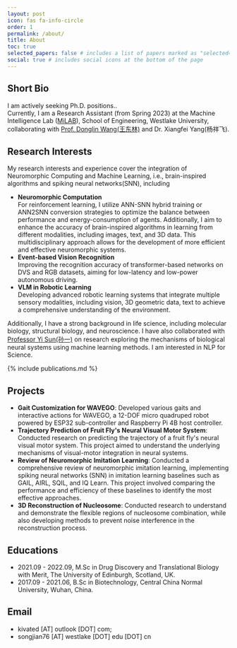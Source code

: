 ```yaml
---
layout: post
icon: fas fa-info-circle
order: 1
permalink: /about/
title: About
toc: true
selected_papers: false # includes a list of papers marked as "selected={true}"
social: true # includes social icons at the bottom of the page
---
```


## <i class="fa-regular fa-face-laugh-wink"></i> Short Bio
<!-- I am actively seeking Ph.D. positions for the Fall 2025 intake.<br> -->
I am actively seeking Ph.D. positions..<br>
Currently, I am a Research Assistant (from Spring 2023) at the Machine Intelligence Lab ([MiLAB](https://milab.westlake.edu.cn/index.html)), School of Engineering, Westlake University, collaborating with [Prof. Donglin Wang(王东林)](https://scholar.google.ca/citations?user=-fo6wdwAAAAJ&hl) and Dr. Xiangfei Yang(杨祥飞).
## <i class="fa-brands fa-gripfire"></i> Research Interests
My research interests and experience cover the integration of Neuromorphic Computing and Machine Learning, i.e., brain-inspired algorithms and spiking neural networks(SNN), including
- **Neuromorphic Computation**<br>
For reinforcement learning, I utilize ANN-SNN hybrid training or ANN2SNN conversion strategies to optimize the balance between performance and energy-consumption of agents. Additionally, I aim to enhance the accuracy of brain-inspired algorithms in learning from different modalities, including images, text, and 3D data. This multidisciplinary approach allows for the development of more efficient and effective neuromorphic systems.
- **Event-based Vision Recognition**<br>
Improving the recognition accuracy of transformer-based networks on DVS and RGB datasets, aiming for low-latency and low-power autonomous driving.
- **VLM in Robotic Learning**<br>
Developing advanced robotic learning systems that integrate multiple sensory modalities, including vision, 3D geometric data, text to achieve a comprehensive understanding of the environment.

Additionally, I have a strong background in life science, including molecular biology, structural biology, and neuroscience. I have also collaborated with [Professor Yi Sun(孙一)](https://scholar.google.com/citations?user=MGaoXkwAAAAJ&hl) on research exploring the mechanisms of biological neural systems using machine learning methods. I am interested in NLP for Science.

{% include publications.md %}

<!-- 
## <i class="fa-solid fa-scroll"></i> Publications

- [Adaptive Spiking TD3+BC for Offline-To-Online Spiking Reinforcement Learning](https://ieeexplore.ieee.org/abstract/document/10650965)

<img src="assets/img/paper/AdaSpike.png" alt="AdaSpike project image" style="zoom: 10%;"/><br>
Xiangefei Yang, **Jian Song**, Xuetao Zhang, Donglin Wang<br>
2024 International Joint Conference on Neural Networks (IJCNN), Yokohama, Japan.<br>

- [Calibrating the Converted Spiking Reinforcement Learning](https://link.springer.com/chapter/10.1007/978-981-97-5581-3_34)<br> 
**Jian Song**, Xiangefei Yang, Xuetao Zhang, Donglin Wang<br>
2024 International Conference on Intelligent Computing(ICIC), Tianjin, China.<br>

- [Beyond Timesteps: A Novel Activation-wise Membrane Potential Propagation Mechanism for Spiking Neural Networks in 3D cloud](https://arxiv.org/abs/2502.12791)<br>
**Jian Song**, Boxuan Zheng, Xiangfei Yang, Donglin Wang<br>
Under Review<br>
-->
## <i class="fa-solid fa-clipboard-list"></i> Projects
- **Gait Customization for WAVEGO**: Developed various gaits and interactive actions for WAVEGO, a 12-DOF micro quadruped robot powered by ESP32 sub-controller and Raspberry Pi 4B host controller. 
- **Trajectory Prediction of Fruit Fly's Neural Visual Motor System**: Conducted research on predicting the trajectory of a fruit fly's neural visual motor system. This project aimed to understand the underlying mechanisms of visual-motor integration in neural systems.
- **Review of Neuromorphic Imitation Learning**: Conducted a comprehensive review of neuromorphic imitation learning, implementing spiking neural networks (SNN) in imitation learning baselines such as GAIL, AIRL, SQIL, and IQ Learn. This project involved comparing the performance and efficiency of these baselines to identify the most effective approaches.
- **3D Reconstruction of Nucleosome**: Conducted research to understand and demonstrate the flexible regions of nucleosome combination, while also developing methods to prevent noise interference in the reconstruction process.

## <i class="fa-solid fa-book"></i> Educations
- 2021.09 - 2022.09, M.Sc in Drug Discovery and Translational Biology with Merit, The University of Edinburgh, Scotland, UK.
- 2017.09 - 2021.06, B.Sc in Biotechnology, Central China Normal University, Wuhan, China.

## <i class="fa-solid fa-inbox"></i> Email
- kivated [AT] outlook [DOT] com; 
- songjian76 [AT] westlake [DOT] edu [DOT] cn


